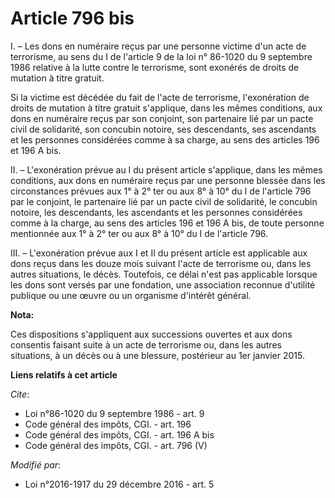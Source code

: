 # Article 796 bis

I. – Les dons en numéraire reçus par une personne victime d'un acte de terrorisme, au sens du I de l'article 9 de la loi n°
86-1020 du 9 septembre 1986 relative à la lutte contre le terrorisme, sont exonérés de droits de mutation à titre gratuit. 

Si la victime est décédée du fait de l'acte de terrorisme, l'exonération de droits de mutation à titre gratuit s'applique,
dans les mêmes conditions, aux dons en numéraire reçus par son conjoint, son partenaire lié par un pacte civil de solidarité,
son concubin notoire, ses descendants, ses ascendants et les personnes considérées comme à sa charge, au sens des articles
196 et 196 A bis. 

II. – L'exonération prévue au I du présent article s'applique, dans les mêmes conditions, aux dons en numéraire reçus par une
personne blessée dans les circonstances prévues aux 1° à 2° ter ou aux 8° à 10° du I de l'article 796 par le conjoint, le
partenaire lié par un pacte civil de solidarité, le concubin notoire, les descendants, les ascendants et les personnes
considérées comme à la charge, au sens des articles 196 et 196 A bis, de toute personne mentionnée aux 1° à 2° ter ou aux 8°
à 10° du I de l'article 796. 

III. – L'exonération prévue aux I et II du présent article est applicable aux dons reçus dans les douze mois suivant l'acte
de terrorisme ou, dans les autres situations, le décès. Toutefois, ce délai n'est pas applicable lorsque les dons sont versés
par une fondation, une association reconnue d'utilité publique ou une œuvre ou un organisme d'intérêt général.

**Nota:**

Ces dispositions s'appliquent aux successions ouvertes et aux dons consentis faisant suite à un acte de terrorisme ou, dans
les autres situations, à un décès ou à une blessure, postérieur au 1er janvier 2015.

**Liens relatifs à cet article**

_Cite_:

  - Loi n°86-1020 du 9 septembre 1986 - art. 9
  - Code général des impôts, CGI. - art. 196
  - Code général des impôts, CGI. - art. 196 A bis
  - Code général des impôts, CGI. - art. 796 (V)

_Modifié par_:

  - Loi n°2016-1917 du 29 décembre 2016 - art. 5
